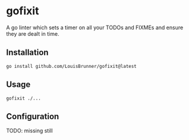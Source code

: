 # gofixit

A go linter which sets a timer on all your TODOs and FIXMEs and ensure they are dealt in time.

## Installation

```
go install github.com/LouisBrunner/gofixit@latest
```

## Usage

```
gofixit ./...
```

## Configuration

TODO: missing still
